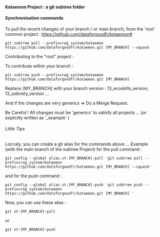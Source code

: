 #### Kotaemon Project : a git subtree folder
#### Synchronisation commands

To pull the recent changes of your branch / or main branch, from the 'root' common project : https://github.com/dataforgoodfr/kotaemon#

```git subtree pull --prefix=rag_system/kotaemon https://github.com/dataforgoodfr/kotaemon.git [MY_BRANCH] --squash```

Contributing to the "root" project :

To contribute within your branch :

```git subtree push --prefix=rag_system/kotaemon  https://github.com/dataforgoodfr/kotaemon.git [MY_BRANCH]```

Replace [MY_BRANCH] with your branch version : 13_ecoskills_version, 13_sobriety_version ...

And if the changes are very generics => Do a Merge Request.

Be Careful ! All changes must be 'generics' to satisfy all projects ... (or explicitly written as '_example' )


###### Little Tips

Loccaly, you can create a git alias for the commands above ... Example (with the main branch of the subtree Project) for the pull command :

```git config --global alias.st-[MY_BRANCH]-pull 'git subtree pull --prefix=rag_system/kotaemon https://github.com/dataforgoodfr/kotaemon.git [MY_BRANCH] --squash' ```

and for the push command : 

```git config --global alias.st-[MY_BRANCH]-push 'git subtree push --prefix=rag_system/kotaemon  https://github.com/dataforgoodfr/kotaemon.git [MY_BRANCH] ' ```

Now, you can use these alias :


```git st-[MY_BRANCH]-pull ```

or 

```git st-[MY_BRANCH]-push ```
